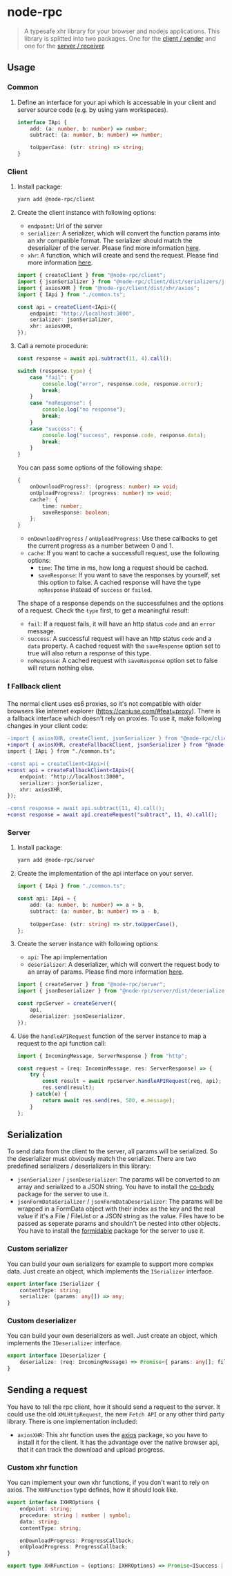# node-rpc

> A typesafe xhr library for your browser and nodejs applications.
This library is splitted into two packages. One for the [client / sender](https://www.npmjs.com/package/@node-rpc/client) and one for the [server / receiver](https://www.npmjs.com/package/@node-rpc/server).

## Usage

### Common

1. Define an interface for your api which is accessable in your client and server source code (e.g. by using yarn workspaces).  
    ```ts
    interface IApi {
        add: (a: number, b: number) => number;
        subtract: (a: number, b: number) => number;

        toUpperCase: (str: string) => string;
    }
    ```

### Client

1. Install package:

    ```sh
    yarn add @node-rpc/client
    ```

1. Create the client instance with following options:

    - `endpoint`: Url of the server
    - `serializer`: A serializer, which will convert the function params into an xhr compatible format. The serializer should match the deserializer of the server. Please find more information [here](#serialization). 
    - `xhr`: A function, which will create and send the request. Please find more information [here](#sending-a-request).

    ```ts
    import { createClient } from "@node-rpc/client";
    import { jsonSerializer } from "@node-rpc/client/dist/serializers/jsonSerializer";
    import { axiosXHR } from "@node-rpc/client/dist/xhr/axios";
    import { IApi } from "./common.ts";

    const api = createClient<IApi>({
        endpoint: "http://localhost:3000",
        serializer: jsonSerializer,
        xhr: axiosXHR,
    });
    ```

1. Call a remote procedure:

    ```ts
    const response = await api.subtract(11, 4).call();

    switch (response.type) {
        case "fail": {
            console.log("error", response.code, response.error);
            break;
        }
        case "noResponse": {
            console.log("no response");
            break;
        }
        case "success": {
            console.log("success", response.code, response.data);
            break;
        }
    }
    ```

    You can pass some options of the following shape:

    ```ts
    { 
        onDownloadProgress?: (progress: number) => void;
        onUploadProgress?: (progress: number) => void;
        cache?: {
            time: number;
            saveResponse: boolean;
        };
    }
    ```

    - `onDownloadProgress` / `onUploadProgress`: Use these callbacks to get the current progress as a number between 0 and 1.
    - `cache`: If you want to cache a successfull request, use the following options:
        - `time`: The time in ms, how long a request should be cached.
        - `saveResponse`: If you want to save the responses by yourself, set this option to false. A cached response will have the type `noResponse` instead of `success` or `failed`.

    The shape of a response depends on the successfulnes and the options of a request. Check the `type` first, to get a meaningful result:
    
    - `fail`: If a request fails, it will have an http status `code` and an `error` message.
    - `success`: A successful request will have an http status `code` and a `data` property. A cached request with the `saveResponse` option set to true will also return a response of this type.
    - `noResponse`: A cached request with `saveResponse` option set to false will return nothing else.

### :exclamation: Fallback client

The normal client uses es6 proxies, so it's not compatible with older browsers like internet explorer (https://caniuse.com/#feat=proxy). There is a fallback interface which doesn't rely on proxies. To use it, make following changes in your client code:

```diff
-import { axiosXHR, createClient, jsonSerializer } from "@node-rpc/client";
+import { axiosXHR, createFallbackClient, jsonSerializer } from "@node-rpc/client";
import { IApi } from "./common.ts";

-const api = createClient<IApi>({
+const api = createFallbackClient<IApi>({
    endpoint: "http://localhost:3000",
    serializer: jsonSerializer,
    xhr: axiosXHR,
});
```

```diff
-const response = await api.subtract(11, 4).call();
+const response = await api.createRequest("subtract", 11, 4).call();
```

### Server

1. Install package:

    ```sh
    yarn add @node-rpc/server
    ```

1. Create the implementation of the api interface on your server.  

    ```ts
    import { IApi } from "./common.ts";

    const api: IApi = {
        add: (a: number, b: number) => a + b,
        subtract: (a: number, b: number) => a - b,
        
        toUpperCase: (str: string) => str.toUpperCase(),
    };
    ```

1. Create the server instance with following options:

    - `api`: The api implementation 
    - `deserializer`: A deserializer, which will convert the request body to an array of params. Please find more information [here](#serialization).

    ```ts
    import { createServer } from "@node-rpc/server";
    import { jsonDeserializer } from "@node-rpc/server/dist/deserializers/jsonDeserializer";

    const rpcServer = createServer({
        api,
        deserializer: jsonDeserializer,
    });
    ```

1. Use the `handleAPIRequest` function of the server instance to map a request to the api function call:

    ```ts
    import { IncomingMessage, ServerResponse } from "http";

    const request = (req: IncominMessage, res: ServerResponse) => {
        try {
            const result = await rpcServer.handleAPIRequest(req, api);
            res.send(result);
        } catch(e) {
            return await res.send(res, 500, e.message);
        }
    };
    ```

## Serialization

To send data from the client to the server, all params will be serialized. So the deserializer must obviously match the serializer. There are two predefined serializers / deserializers in this library:

- `jsonSerializer` / `jsonDeserializer`: The params will be converted to an array and serialized to a JSON string. You have to install the [co-body](https://www.npmjs.com/package/co-body) package for the server to use it. 
- `jsonFormDataSerializer` / `jsonFormDataDeserializer`: The params will be wrapped in a FormData object with their index as the key and the real value if it's a File / FileList or a JSON string as the value. Files have to be passed as seperate params and shouldn't be nested into other objects. You have to install the [formidable](https://www.npmjs.com/package/formidable) package for the server to use it.

### Custom serializer

You can build your own serializers for example to support more complex data. Just create an object, which implements the `ISerializer` interface.

```ts
export interface ISerializer {
    contentType: string;
    serialize: (params: any[]) => any;
}
```

### Custom deserializer

You can build your own deserializers as well. Just create an object, which implements the `IDeserializer` interface.

```ts
export interface IDeserializer {
    deserialize: (req: IncomingMessage) => Promise<{ params: any[]; filePaths: string[]; }>;
}
```

## Sending a request

You have to tell the rpc client, how it should send a request to the server. It could use the old `XMLHttpRequest`, the new `Fetch API` or any other third party library. There is one implementation included:

- `axiosXHR`: This xhr function uses the [axios](https://www.npmjs.com/package/axios) package, so you have to install it for the client. It has the advantage over the native browser api, that it can track the download and upload progress.

### Custom xhr function

You can implement your own xhr functions, if you don't want to rely on axios. The `XHRFunction` type defines, how it should look like.

```ts
export interface IXHROptions {
    endpoint: string;
    procedure: string | number | symbol;
    data: string;
    contentType: string;

    onDownloadProgress: ProgressCallback;
    onUploadProgress: ProgressCallback;
}

export type XHRFunction = (options: IXHROptions) => Promise<ISuccess | IFail>;
```
